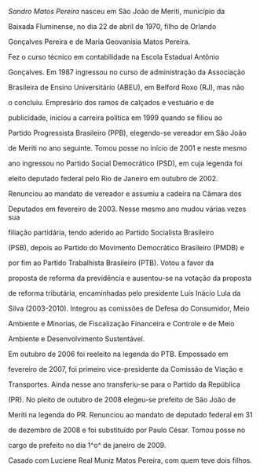 

*Sandro Matos Pereira* nasceu em São João de Meriti, município da

Baixada Fluminense, no dia 22 de abril de 1970, filho de Orlando

Gonçalves Pereira e de Maria Geovanísia Matos Pereira.



Fez o curso técnico em contabilidade na Escola Estadual Antônio

Gonçalves. Em 1987 ingressou no curso de administração da Associação

Brasileira de Ensino Universitário (ABEU), em Belford Roxo (RJ), mas não

o concluiu. Empresário dos ramos de calçados e vestuário e de

publicidade, iniciou a carreira política em 1999 quando se filiou ao

Partido Progressista Brasileiro (PPB), elegendo-se vereador em São João

de Meriti no ano seguinte. Tomou posse no início de 2001 e neste mesmo

ano ingressou no Partido Social Democrático (PSD), em cuja legenda foi

eleito deputado federal pelo Rio de Janeiro em outubro de 2002.



Renunciou ao mandato de vereador e assumiu a cadeira na Câmara dos

Deputados em fevereiro de 2003. Nesse mesmo ano mudou várias vezes sua

filiação partidária, tendo aderido ao Partido Socialista Brasileiro

(PSB), depois ao Partido do Movimento Democrático Brasileiro (PMDB) e

por fim ao Partido Trabalhista Brasileiro (PTB). Votou a favor da

proposta de reforma da previdência e ausentou-se na votação da proposta

de reforma tributária, encaminhadas pelo presidente Luís Inácio Lula da

Silva (2003-2010). Integrou as comissões de Defesa do Consumidor, Meio

Ambiente e Minorias, de Fiscalização Financeira e Controle e de Meio

Ambiente e Desenvolvimento Sustentável.



Em outubro de 2006 foi reeleito na legenda do PTB. Empossado em

fevereiro de 2007, foi primeiro vice-presidente da Comissão de Viação e

Transportes. Ainda nesse ano transferiu-se para o Partido da República

(PR). No pleito de outubro de 2008 elegeu-se prefeito de São João de

Meriti na legenda do PR. Renunciou ao mandato de deputado federal em 31

de dezembro de 2008 e foi substituído por Paulo César. Tomou posse no

cargo de prefeito no dia 1^o^ de janeiro de 2009.



Casado com Luciene Real Muniz Matos Pereira, com quem teve dois filhos.



